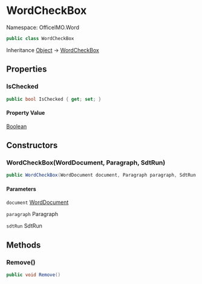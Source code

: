 # WordCheckBox

Namespace: OfficeIMO.Word

```csharp
public class WordCheckBox
```

Inheritance [Object](https://docs.microsoft.com/en-us/dotnet/api/system.object) → [WordCheckBox](./officeimo.word.wordcheckbox.md)

## Properties

### **IsChecked**

```csharp
public bool IsChecked { get; set; }
```

#### Property Value

[Boolean](https://docs.microsoft.com/en-us/dotnet/api/system.boolean)<br>

## Constructors

### **WordCheckBox(WordDocument, Paragraph, SdtRun)**

```csharp
public WordCheckBox(WordDocument document, Paragraph paragraph, SdtRun sdtRun)
```

#### Parameters

`document` [WordDocument](./officeimo.word.worddocument.md)<br>

`paragraph` Paragraph<br>

`sdtRun` SdtRun<br>

## Methods

### **Remove()**

```csharp
public void Remove()
```

